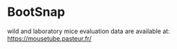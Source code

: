 
# BootSnap

wild and laboratory mice evaluation data are available at: https://mousetube.pasteur.fr/

